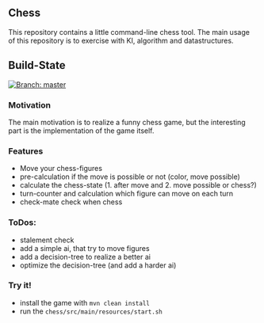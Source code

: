 ## Chess

This repository contains a little command-line chess tool.
The main usage of this repository is to exercise with KI, algorithm 
and datastructures. 

## Build-State

[![Branch: master](https://travis-ci.org/MZober1993/chess.svg?branch=master)](https://travis-ci.org//MZober1993/chess)

### Motivation
The main motivation is to realize a funny chess game, 
but the interesting part is the implementation of the game itself.

### Features
- Move your chess-figures
- pre-calculation if the move is possible or not (color, move possible)
- calculate the chess-state (1. after move and 2. move possible or chess?)
- turn-counter and calculation which figure can move on each turn
- check-mate check when chess

### ToDos:
- stalement check
- add a simple ai, that try to move figures
- add a decision-tree to realize a better ai
- optimize the decision-tree (and add a harder ai)

### Try it!

- install the game with `mvn clean install`
- run the `chess/src/main/resources/start.sh`
